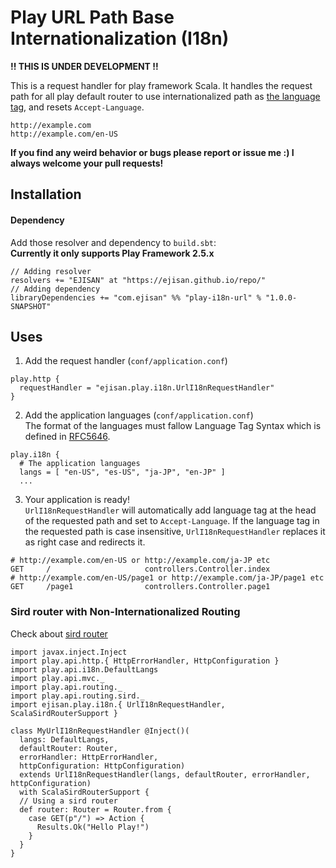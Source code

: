# Play URL Path Base Internationalization (I18n)
**!! THIS IS UNDER DEVELOPMENT !!**

This is a request handler for play framework Scala. It handles the request path for all play default router to use internationalized path as [the language tag](https://www.w3.org/International/articles/language-tags/), and resets `Accept-Language`.
```
http://example.com
http://example.com/en-US
```

**If you find any weird behavior or bugs please report or issue me :) I always welcome your pull requests!**

## Installation

#### Dependency
Add those resolver and dependency to `build.sbt`:<br>
**Currently it only supports Play Framework 2.5.x**
```
// Adding resolver
resolvers += "EJISAN" at "https://ejisan.github.io/repo/"
// Adding dependency
libraryDependencies += "com.ejisan" %% "play-i18n-url" % "1.0.0-SNAPSHOT"
```

## Uses
1. Add the request handler (`conf/application.conf`)<br>
```
play.http {
  requestHandler = "ejisan.play.i18n.UrlI18nRequestHandler"
}
```

2. Add the application languages (`conf/application.conf`)<br>
The format of the languages must fallow Language Tag Syntax which is defined in [RFC5646](http://www.rfc-editor.org/rfc/rfc5646.txt).
```
play.i18n {
  # The application languages
  langs = [ "en-US", "es-US", "ja-JP", "en-JP" ]
  ...
```

3. Your application is ready!<br>
`UrlI18nRequestHandler` will automatically add language tag at the head of the requested path and set to `Accept-Language`. If the language tag in the requested path is case insensitive, `UrlI18nRequestHandler` replaces it as right case and redirects it.
```
# http://example.com/en-US or http://example.com/ja-JP etc
GET     /                     controllers.Controller.index
# http://example.com/en-US/page1 or http://example.com/ja-JP/page1 etc
GET     /page1                controllers.Controller.page1
```

### Sird router with Non-Internationalized Routing
Check about [sird router](https://www.playframework.com/documentation/2.5.x/ScalaSirdRouter)
```
import javax.inject.Inject
import play.api.http.{ HttpErrorHandler, HttpConfiguration }
import play.api.i18n.DefaultLangs
import play.api.mvc._
import play.api.routing._
import play.api.routing.sird._
import ejisan.play.i18n.{ UrlI18nRequestHandler, ScalaSirdRouterSupport }

class MyUrlI18nRequestHandler @Inject()(
  langs: DefaultLangs,
  defaultRouter: Router,
  errorHandler: HttpErrorHandler,
  httpConfiguration: HttpConfiguration)
  extends UrlI18nRequestHandler(langs, defaultRouter, errorHandler, httpConfiguration)
  with ScalaSirdRouterSupport {
  // Using a sird router
  def router: Router = Router.from {
    case GET(p"/") => Action {
      Results.Ok("Hello Play!")
    }
  }
}
```
